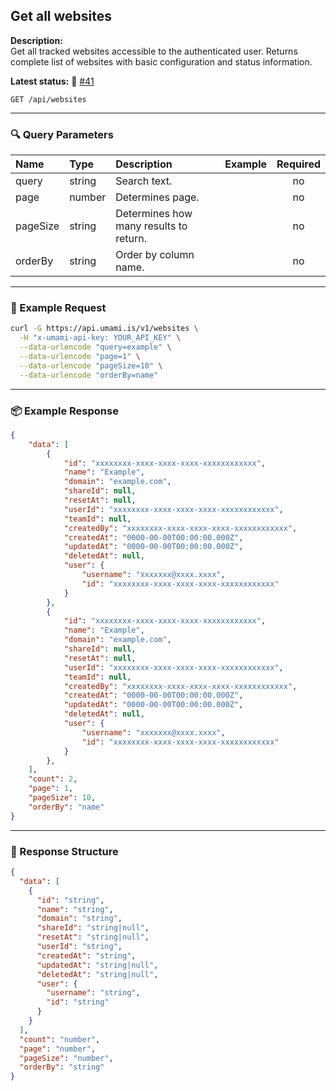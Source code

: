 ## Get all websites
<!-- testable: true -->
<!-- expectedStatus: 200 -->
**Description:**  
Get all tracked websites accessible to the authenticated user.
Returns complete list of websites with basic configuration and status information.

**Latest status:** <!--status-->🚨 [#41](https://github.com/ceviixx/umami-api-docs/issues/41)<!--status-end-->

```
GET /api/websites
```

---

### 🔍 Query Parameters
| Name               | Type              | Description                                                 | Example             | Required |
| :----------------- | :---------------- | :---------------------------------------------------------- | :------------------ | :------: |
| query              | string            | Search text.                                                |                     | no       |
| page               | number            | Determines page.                                            |                     | no       |
| pageSize           | string            | Determines how many results to return.                      |                     | no       |
| orderBy            | string            | Order by column name.                                       |                     | no       |

---

### 🔁 Example Request
```bash
curl -G https://api.umami.is/v1/websites \
  -H "x-umami-api-key: YOUR_API_KEY" \
  --data-urlencode "query=example" \
  --data-urlencode "page=1" \
  --data-urlencode "pageSize=10" \
  --data-urlencode "orderBy=name"
```

---

### 📦 Example Response
```json
{
    "data": [
        {
            "id": "xxxxxxxx-xxxx-xxxx-xxxx-xxxxxxxxxxxx",
            "name": "Example",
            "domain": "example.com",
            "shareId": null,
            "resetAt": null,
            "userId": "xxxxxxxx-xxxx-xxxx-xxxx-xxxxxxxxxxxx",
            "teamId": null,
            "createdBy": "xxxxxxxx-xxxx-xxxx-xxxx-xxxxxxxxxxxx",
            "createdAt": "0000-00-00T00:00:00.000Z",
            "updatedAt": "0000-00-00T00:00:00.000Z",
            "deletedAt": null,
            "user": {
                "username": "xxxxxxx@xxxx.xxxx",
                "id": "xxxxxxxx-xxxx-xxxx-xxxx-xxxxxxxxxxxx"
            }
        },
        {
            "id": "xxxxxxxx-xxxx-xxxx-xxxx-xxxxxxxxxxxx",
            "name": "Example",
            "domain": "example.com",
            "shareId": null,
            "resetAt": null,
            "userId": "xxxxxxxx-xxxx-xxxx-xxxx-xxxxxxxxxxxx",
            "teamId": null,
            "createdBy": "xxxxxxxx-xxxx-xxxx-xxxx-xxxxxxxxxxxx",
            "createdAt": "0000-00-00T00:00:00.000Z",
            "updatedAt": "0000-00-00T00:00:00.000Z",
            "deletedAt": null,
            "user": {
                "username": "xxxxxxx@xxxx.xxxx",
                "id": "xxxxxxxx-xxxx-xxxx-xxxx-xxxxxxxxxxxx"
            }
        },
    ],
    "count": 2,
    "page": 1,
    "pageSize": 10,
    "orderBy": "name"
}


```

---

### 📘 Response Structure
```json
{
  "data": [
    {
      "id": "string",
      "name": "string",
      "domain": "string",
      "shareId": "string|null",
      "resetAt": "string|null",
      "userId": "string",
      "createdAt": "string",
      "updatedAt": "string|null",
      "deletedAt": "string|null",
      "user": {
        "username": "string",
        "id": "string"
      }
    }
  ],
  "count": "number",
  "page": "number",
  "pageSize": "number",
  "orderBy": "string"
}
```
